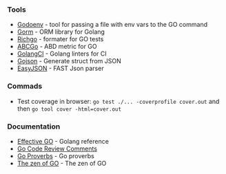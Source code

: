 ### Tools
- [Godoenv](https://github.com/joho/godotenv) - tool for passing a file with env vars to the GO command
- [Gorm](https://gorm.io/) - ORM library for Golang
- [Richgo](https://github.com/kyoh86/richgo) - formater for GO tests
- [ABCGo](https://github.com/droptheplot/abcgo) - ABD metric for GO
- [GolangCI](https://github.com/golangci/golangci-lint) - Golang linters for CI
- [Gojson](https://github.com/ChimeraCoder/gojson) - Generate struct from JSON
- [EasyJSON](https://github.com/mailru/easyjson) - FAST Json parser

### Commads
- Test coverage in browser: `go test ./... -coverprofile cover.out` and then `go tool cover -html=cover.out`

### Documentation
- [Effective GO](https://golang.org/doc/effective_go.html) - Golang reference
- [Go Code Review Comments](https://github.com/golang/go/wiki/CodeReviewComments)
- [Go Proverbs](https://go-proverbs.github.io/) - Go proverbs
- [The zen of GO](https://the-zen-of-go.netlify.app/) - The zen of GO
